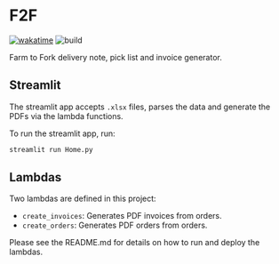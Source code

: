 # F2F

[![wakatime](https://wakatime.com/badge/user/018cd5cf-bd29-4404-91b8-efe68080a6a0/project/018d891a-2f85-4921-87ff-12381f17caf8.svg)](https://wakatime.com/badge/user/018cd5cf-bd29-4404-91b8-efe68080a6a0/project/018d891a-2f85-4921-87ff-12381f17caf8) ![build](https://codebuild.eu-west-2.amazonaws.com/badges?uuid=eyJlbmNyeXB0ZWREYXRhIjoiVVRIRTY0WVRWaHBIOXlsMnkvWjdiUVVsVnUxTkd3ZkYzZFFUWUFLaUhRRXpsTUM4U1lteXlrblVGdGdGSzBjdGN2ZDlxTk1RNDkvcEtNVjBFUW1aOGlFPSIsIml2UGFyYW1ldGVyU3BlYyI6InRQUVdsc1VIRzJNQVh0SHEiLCJtYXRlcmlhbFNldFNlcmlhbCI6MX0%3D&branch=main)

Farm to Fork delivery note, pick list and invoice generator.

## Streamlit

The streamlit app accepts `.xlsx` files, parses the data and generate the PDFs via the lambda functions.

To run the streamlit app, run:

```sh
streamlit run Home.py
```

## Lambdas

Two lambdas are defined in this project:

- `create_invoices`: Generates PDF invoices from orders.
- `create_orders`: Generates PDF orders from orders.

Please see the README.md for details on how to run and deploy the lambdas.